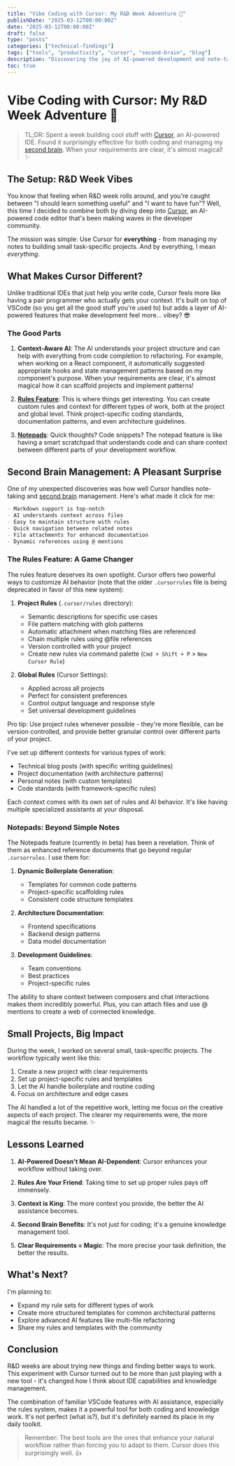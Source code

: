 ```yaml
---
title: "Vibe Coding with Cursor: My R&D Week Adventure 🚀"
publishDate: "2025-03-12T00:00:00Z"
date: "2025-03-12T00:00:00Z"
draft: false
type: "posts"
categories: ["technical-findings"]
tags: ["tools", "productivity", "cursor", "second-brain", "blog"]
description: "Discovering the joy of AI-powered development and note-taking with Cursor during R&D week"
toc: true
---
```


# Vibe Coding with Cursor: My R&D Week Adventure 🚀

> TL;DR: Spent a week building cool stuff with [Cursor](https://cursor.com), an AI-powered IDE. Found it surprisingly effective for both coding and managing my [second brain](https://www.buildingasecondbrain.com/). When your requirements are clear, it's almost magical! ✨

## The Setup: R&D Week Vibes

You know that feeling when R&D week rolls around, and you're caught between "I should learn something useful" and "I want to have fun"? Well, this time I decided to combine both by diving deep into [Cursor](https://cursor.com), an AI-powered code editor that's been making waves in the developer community.

The mission was simple: Use Cursor for **everything** - from managing my notes to building small task-specific projects. And by everything, I mean *everything*.

## What Makes Cursor Different?

Unlike traditional IDEs that just help you write code, Cursor feels more like having a pair programmer who actually gets your context. It's built on top of VSCode (so you get all the good stuff you're used to) but adds a layer of AI-powered features that make development feel more... vibey? 😎

### The Good Parts

1. **Context-Aware AI**: The AI understands your project structure and can help with everything from code completion to refactoring. For example, when working on a React component, it automatically suggested appropriate hooks and state management patterns based on my component's purpose. When your requirements are clear, it's almost magical how it can scaffold projects and implement patterns!

2. **[Rules Feature](https://docs.cursor.com/context/rules-for-ai)**: This is where things get interesting. You can create custom rules and context for different types of work, both at the project and global level. Think project-specific coding standards, documentation patterns, and even architecture guidelines.

3. **[Notepads](https://docs.cursor.com/beta/notepads)**: Quick thoughts? Code snippets? The notepad feature is like having a smart scratchpad that understands code and can share context between different parts of your development workflow.

## Second Brain Management: A Pleasant Surprise

One of my unexpected discoveries was how well Cursor handles note-taking and [second brain](https://www.buildingasecondbrain.com/) management. Here's what made it click for me:

```markdown
- Markdown support is top-notch
- AI understands context across files
- Easy to maintain structure with rules
- Quick navigation between related notes
- File attachments for enhanced documentation
- Dynamic references using @ mentions
```

### The Rules Feature: A Game Changer

The rules feature deserves its own spotlight. Cursor offers two powerful ways to customize AI behavior (note that the older `.cursorrules` file is being deprecated in favor of this new system):

1. **Project Rules** (`.cursor/rules` directory):
   - Semantic descriptions for specific use cases
   - File pattern matching with glob patterns
   - Automatic attachment when matching files are referenced
   - Chain multiple rules using @file references
   - Version controlled with your project
   - Create new rules via command palette (`Cmd + Shift + P` > `New Cursor Rule`)

2. **Global Rules** (Cursor Settings):
   - Applied across all projects
   - Perfect for consistent preferences
   - Control output language and response style
   - Set universal development guidelines

Pro tip: Use project rules whenever possible - they're more flexible, can be version controlled, and provide better granular control over different parts of your project.

I've set up different contexts for various types of work:

- Technical blog posts (with specific writing guidelines)
- Project documentation (with architecture patterns)
- Personal notes (with custom templates)
- Code standards (with framework-specific rules)

Each context comes with its own set of rules and AI behavior. It's like having multiple specialized assistants at your disposal.

### Notepads: Beyond Simple Notes

The Notepads feature (currently in beta) has been a revelation. Think of them as enhanced reference documents that go beyond regular `.cursorrules`. I use them for:

1. **Dynamic Boilerplate Generation**:
   - Templates for common code patterns
   - Project-specific scaffolding rules
   - Consistent code structure templates

2. **Architecture Documentation**:
   - Frontend specifications
   - Backend design patterns
   - Data model documentation

3. **Development Guidelines**:
   - Team conventions
   - Best practices
   - Project-specific rules

The ability to share context between composers and chat interactions makes them incredibly powerful. Plus, you can attach files and use @ mentions to create a web of connected knowledge.

## Small Projects, Big Impact

During the week, I worked on several small, task-specific projects. The workflow typically went like this:

1. Create a new project with clear requirements
2. Set up project-specific rules and templates
3. Let the AI handle boilerplate and routine coding
4. Focus on architecture and edge cases

The AI handled a lot of the repetitive work, letting me focus on the creative aspects of each project. The clearer my requirements were, the more magical the results became. ✨

## Lessons Learned

1. **AI-Powered Doesn't Mean AI-Dependent**: Cursor enhances your workflow without taking over.

2. **Rules Are Your Friend**: Taking time to set up proper rules pays off immensely.

3. **Context is King**: The more context you provide, the better the AI assistance becomes.

4. **Second Brain Benefits**: It's not just for coding; it's a genuine knowledge management tool.

5. **Clear Requirements = Magic**: The more precise your task definition, the better the results.

## What's Next?

I'm planning to:
- Expand my rule sets for different types of work
- Create more structured templates for common architectural patterns
- Explore advanced AI features like multi-file refactoring
- Share my rules and templates with the community

## Conclusion

R&D weeks are about trying new things and finding better ways to work. This experiment with Cursor turned out to be more than just playing with a new tool - it's changed how I think about IDE capabilities and knowledge management.

The combination of familiar VSCode features with AI assistance, especially the rules system, makes it a powerful tool for both coding and knowledge work. It's not perfect (what is?), but it's definitely earned its place in my daily toolkit.

> Remember: The best tools are the ones that enhance your natural workflow rather than forcing you to adapt to them. Cursor does this surprisingly well. 👍